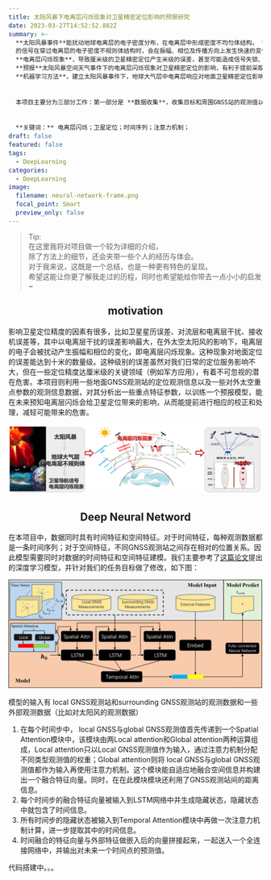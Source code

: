 ```yaml
---
title: 太阳风暴下电离层闪烁现象对卫星精密定位影响的预报研究
date: 2023-03-27T14:52:52.882Z
summary: >-
  **太阳风暴事件**能扰动地球电离层的电子密度分布，在电离层中形成密度不均匀体结构。 **全球卫星定位系统（GNSS）**
  的信号在穿过电离层的电子密度不规则体结构时，会在振幅、相位及传播方向上发生快速的变化，使卫星信号发生
  **电离层闪烁现象**，导致厘米级的卫星精密定位产生米级的误差，甚至可能造成信号失锁、导航服务失败等不利影响。
  **预报**太阳风暴空间天气事件下的电离层闪烁现象对卫星精密定位的影响，有利于提前采取措施减轻潜在危害。由于电离层闪烁现象背后的物理成因复杂，很难通过建立电离层结构的物理模型来实现预报机制。因此本项目旨在利用数据驱动的
  **机器学习方法**，建立太阳风暴事件下，地球大气层中电离层响应对地面卫星精密定位影响的 **智能风险预报模型**，以应对电离层闪烁对卫星精密定位的干扰。


  本项目主要分为三部分工作：第一部分是 **数据收集**，收集目标和周围GNSS站的观测值以及太阳风参数等外部特征数据；第二部分是**特征工程**，从收集的数据中找出电离闪烁对卫星精密定位影响的**重点特征参数**；第三部分是**训练模型**，利用这些重点特征参数训练出有效的深度学习模型实现预报功能。我在本项目中主要负责第三部分工作。


  **关键词：** 电离层闪烁；卫星定位；时间序列；注意力机制；
draft: false
featured: false
tags:
  - DeepLearning
categories:
  - DeepLearning
image:
  filename: neural-network-frame.png
  focal_point: Smart
  preview_only: false
---
```

> Tip: \
> 在这里我将对项目做一个较为详细的介绍，\
> 除了方法上的细节，还会夹带一些个人的经历与体会。\
> 对于我来说，这既是一个总结，也是一种更有特色的呈现。\
> 希望这能让你更了解我走过的历程，同时也希望能给你带去一点小小的启发~

<h2 style="text-align:center;">motivation</h2>
影响卫星定位精度的因素有很多，比如卫星星历误差、对流层和电离层干扰、接收机误差等，其中以电离层干扰的误差影响最大，在外太空太阳风的影响下，电离层的电子会被扰动产生振幅和相位的变化，即电离层闪烁现象。这种现象对地面定位的误差能达到十米的数量级。这种级别的误差虽然对我们日常的定位服务影响不大，但在一些定位精度达厘米级的关键领域（例如军方应用），有着不可忽视的潜在危害。本项目则利用一些地面GNSS观测站的定位观测信息以及一些对外太空重点参数的观测信息数据，对其分析出一些重点特征参数，以训练一个预报模型，能在未来预知电离层闪烁会给卫星定位带来的影响，从而能提前进行相应的校正和处理，减轻可能带来的危害。

![电离层闪烁现象](电离层闪烁现象.png "电离层闪烁现象")

<h2 style="text-align:center;">Deep Neural Netword</h2>

在本项目中，数据同时具有时间特征和空间特征。对于时间特征，每种观测数据都是一条时间序列；对于空间特征，不同GNSS观测站之间存在相对的位置关系。因此模型需要同时对数据的时间特征和空间特征建模。我们主要参考了[这篇论文](https://www.researchgate.net/publication/326205629_GeoMAN_Multi-level_Attention_Networks_for_Geo-sensory_Time_Series_Prediction)提出的深度学习模型，并针对我们的任务目标做了修改，如下图：

![神经网络架构](neural-network-frame.png "神经网络架构")


模型的输入有 local GNSS观测站和surrounding GNSS观测站的观测数据和一些外部观测数据（比如对太阳风的观测数据）

1. 在每个时间步中， local GNSS与global GNSS观测值首先传递到一个Spatial Attention模块中，该模块由两Local attention和Global attention两种运算组成，Local attention只以Local GNSS观测值作为输入，通过注意力机制分配不同类型观测值的权重；Global attention则将 local GNSS与global GNSS观测值都作为输入再使用注意力机制。这个模块能自适应地融合空间信息并构建出一个融合特征向量。同时，在在此模块模块还利用了GNSS观测站间的距离信息。
2. 每个时间步的融合特征向量被输入到LSTM网络中并生成隐藏状态，隐藏状态中就包含了时间信息。
3. 所有时间步的隐藏状态被输入到Temporal Attention模块中再做一次注意力机制计算，进一步提取其中的时间信息。
4. 时间融合的特征向量与外部特征做嵌入后的向量拼接起来，一起送入一个全连接网络中，并输出对未来一个时间点的预测值。

代码搭建中。。。
